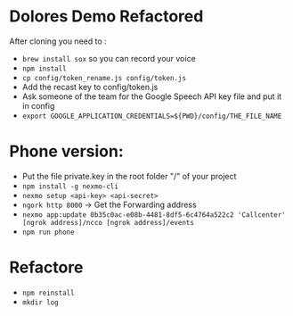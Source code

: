 # Dolores Demo Refactored

After cloning you need to :

- `brew install sox` so you can record your voice
- `npm install`
- `cp config/token_rename.js config/token.js`
- Add the recast key to config/token.js
- Ask someone of the team for the Google Speech API key file and put it in config
- `export GOOGLE_APPLICATION_CREDENTIALS=${PWD}/config/THE_FILE_NAME`

# Phone version:
- Put the file private.key in the root folder "/" of your project
- `npm install -g nexmo-cli`
- `nexmo setup <api-key> <api-secret>`
- `ngork http 8000` -> Get the Forwarding address
- `nexmo app:update 0b35c0ac-e08b-4481-8df5-6c4764a522c2 'Callcenter' [ngrok address]/ncco [ngrok address]/events`
- `npm run phone`




# Refactore
- `npm reinstall`
- `mkdir log`
